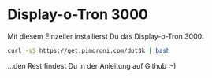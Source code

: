 <!--
---
name: Display-o-Tron 3000
class: board
type: display
formfactor: Custom
manufacturer: Pimoroni
description: Ein 3-zeiliges LCD mit RGB Hintergrundbeleuchtung und Joystick
url: https://shop.pimoroni.com/products/displayotron-3000
github: https://github.com/pimoroni/dot3k
buy: https://shop.pimoroni.com/products/displayotron-3000
image: 'display-o-tron.png'
pincount: 26
eeprom: no
power:
  '2':
  '17':
ground:
  '6':
pin:
  3:
    mode: i2c
  5:
    mode: i2c
  7:
    name: Joystick Taste
    mode: input
    active: low
  11:
    name: Joystick links
    mode: input
    active: low
  13:
    name: Joystick oben
    mode: input
    active: low
  15:
    name: Joystick rechts
    mode: input
    active: low
  19:
    mode: spi
  21:
    name: Joystick unten
    mode: input
    active: low
  22:
    name: LCD CMD/DATA
    mode: output
    active: high
  23:
    mode: spi
-->
# Display-o-Tron 3000

Mit diesem Einzeiler installierst Du das Display-o-Tron 3000:

```bash
curl -sS https://get.pimoroni.com/dot3k | bash
```

...den Rest findest Du in der Anleitung auf Github :-)
